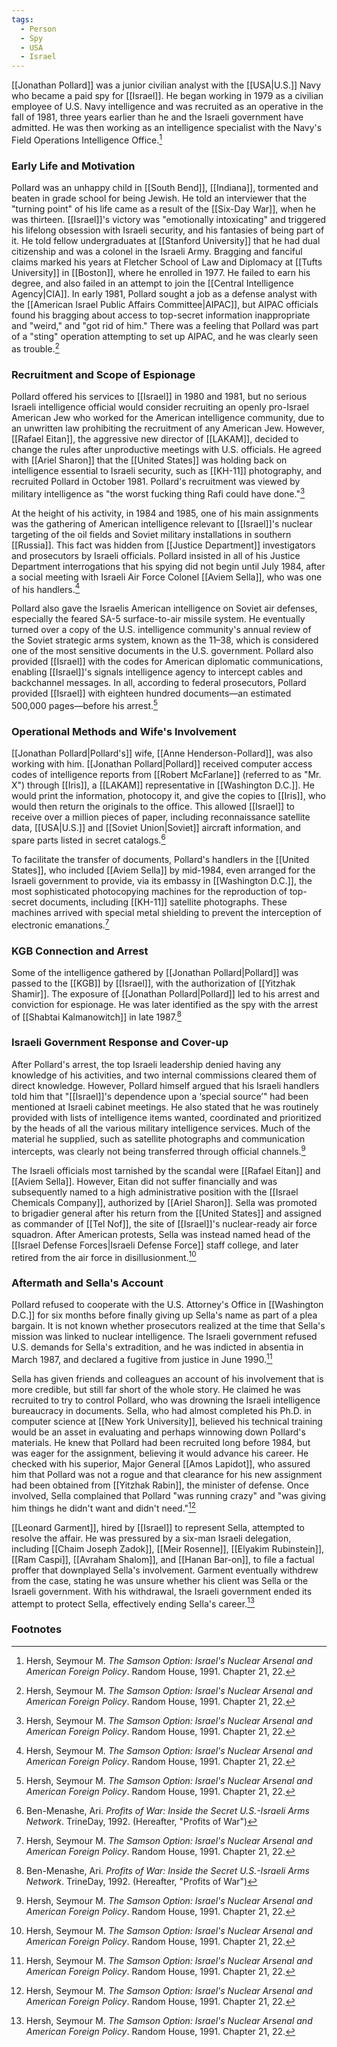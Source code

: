 ```yaml
---
tags:
  - Person
  - Spy
  - USA
  - Israel
---
```

[[Jonathan Pollard]] was a junior civilian analyst with the [[USA|U.S.]] Navy who became a paid spy for [[Israel]]. He began working in 1979 as a civilian employee of U.S. Navy intelligence and was recruited as an operative in the fall of 1981, three years earlier than he and the Israeli government have admitted. He was then working as an intelligence specialist with the Navy's Field Operations Intelligence Office.[^2]

### Early Life and Motivation

Pollard was an unhappy child in [[South Bend]], [[Indiana]], tormented and beaten in grade school for being Jewish. He told an interviewer that the "turning point" of his life came as a result of the [[Six-Day War]], when he was thirteen. [[Israel]]'s victory was "emotionally intoxicating" and triggered his lifelong obsession with Israeli security, and his fantasies of being part of it. He told fellow undergraduates at [[Stanford University]] that he had dual citizenship and was a colonel in the Israeli Army. Bragging and fanciful claims marked his years at Fletcher School of Law and Diplomacy at [[Tufts University]] in [[Boston]], where he enrolled in 1977. He failed to earn his degree, and also failed in an attempt to join the [[Central Intelligence Agency|CIA]]. In early 1981, Pollard sought a job as a defense analyst with the [[American Israel Public Affairs Committee|AIPAC]], but AIPAC officials found his bragging about access to top-secret information inappropriate and "weird," and "got rid of him." There was a feeling that Pollard was part of a "sting" operation attempting to set up AIPAC, and he was clearly seen as trouble.[^2]

### Recruitment and Scope of Espionage

Pollard offered his services to [[Israel]] in 1980 and 1981, but no serious Israeli intelligence official would consider recruiting an openly pro-Israel American Jew who worked for the American intelligence community, due to an unwritten law prohibiting the recruitment of any American Jew. However, [[Rafael Eitan]], the aggressive new director of [[LAKAM]], decided to change the rules after unproductive meetings with U.S. officials. He agreed with [[Ariel Sharon]] that the [[United States]] was holding back on intelligence essential to Israeli security, such as [[KH-11]] photography, and recruited Pollard in October 1981. Pollard's recruitment was viewed by military intelligence as "the worst fucking thing Rafi could have done."[^2]

At the height of his activity, in 1984 and 1985, one of his main assignments was the gathering of American intelligence relevant to [[Israel]]'s nuclear targeting of the oil fields and Soviet military installations in southern [[Russia]]. This fact was hidden from [[Justice Department]] investigators and prosecutors by Israeli officials. Pollard insisted in all of his Justice Department interrogations that his spying did not begin until July 1984, after a social meeting with Israeli Air Force Colonel [[Aviem Sella]], who was one of his handlers.[^2]

Pollard also gave the Israelis American intelligence on Soviet air defenses, especially the feared SA-5 surface-to-air missile system. He eventually turned over a copy of the U.S. intelligence community's annual review of the Soviet strategic arms system, known as the 11–38, which is considered one of the most sensitive documents in the U.S. government. Pollard also provided [[Israel]] with the codes for American diplomatic communications, enabling [[Israel]]'s signals intelligence agency to intercept cables and backchannel messages. In all, according to federal prosecutors, Pollard provided [[Israel]] with eighteen hundred documents—an estimated 500,000 pages—before his arrest.[^2]

### Operational Methods and Wife's Involvement

[[Jonathan Pollard|Pollard's]] wife, [[Anne Henderson-Pollard]], was also working with him. [[Jonathan Pollard|Pollard]] received computer access codes of intelligence reports from [[Robert McFarlane]] (referred to as "Mr. X") through [[Iris]], a [[LAKAM]] representative in [[Washington D.C.]]. He would print the information, photocopy it, and give the copies to [[Iris]], who would then return the originals to the office. This allowed [[Israel]] to receive over a million pieces of paper, including reconnaissance satellite data, [[USA|U.S.]] and [[Soviet Union|Soviet]] aircraft information, and spare parts listed in secret catalogs.[^1]

To facilitate the transfer of documents, Pollard's handlers in the [[United States]], who included [[Aviem Sella]] by mid-1984, even arranged for the Israeli government to provide, via its embassy in [[Washington D.C.]], the most sophisticated photocopying machines for the reproduction of top-secret documents, including [[KH-11]] satellite photographs. These machines arrived with special metal shielding to prevent the interception of electronic emanations.[^2]

### KGB Connection and Arrest

Some of the intelligence gathered by [[Jonathan Pollard|Pollard]] was passed to the [[KGB]] by [[Israel]], with the authorization of [[Yitzhak Shamir]]. The exposure of [[Jonathan Pollard|Pollard]] led to his arrest and conviction for espionage. He was later identified as the spy with the arrest of [[Shabtai Kalmanowitch]] in late 1987.[^1]

### Israeli Government Response and Cover-up

After Pollard's arrest, the top Israeli leadership denied having any knowledge of his activities, and two internal commissions cleared them of direct knowledge. However, Pollard himself argued that his Israeli handlers told him that "[[Israel]]'s dependence upon a ‘special source’" had been mentioned at Israeli cabinet meetings. He also stated that he was routinely provided with lists of intelligence items wanted, coordinated and prioritized by the heads of all the various military intelligence services. Much of the material he supplied, such as satellite photographs and communication intercepts, was clearly not being transferred through official channels.[^2]

The Israeli officials most tarnished by the scandal were [[Rafael Eitan]] and [[Aviem Sella]]. However, Eitan did not suffer financially and was subsequently named to a high administrative position with the [[Israel Chemicals Company]], authorized by [[Ariel Sharon]]. Sella was promoted to brigadier general after his return from the [[United States]] and assigned as commander of [[Tel Nof]], the site of [[Israel]]'s nuclear-ready air force squadron. After American protests, Sella was instead named head of the [[Israel Defense Forces|Israeli Defense Force]] staff college, and later retired from the air force in disillusionment.[^2]

### Aftermath and Sella's Account

Pollard refused to cooperate with the U.S. Attorney's Office in [[Washington D.C.]] for six months before finally giving up Sella's name as part of a plea bargain. It is not known whether prosecutors realized at the time that Sella's mission was linked to nuclear intelligence. The Israeli government refused U.S. demands for Sella's extradition, and he was indicted in absentia in March 1987, and declared a fugitive from justice in June 1990.[^2]

Sella has given friends and colleagues an account of his involvement that is more credible, but still far short of the whole story. He claimed he was recruited to try to control Pollard, who was drowning the Israeli intelligence bureaucracy in documents. Sella, who had almost completed his Ph.D. in computer science at [[New York University]], believed his technical training would be an asset in evaluating and perhaps winnowing down Pollard's materials. He knew that Pollard had been recruited long before 1984, but was eager for the assignment, believing it would advance his career. He checked with his superior, Major General [[Amos Lapidot]], who assured him that Pollard was not a rogue and that clearance for his new assignment had been obtained from [[Yitzhak Rabin]], the minister of defense. Once involved, Sella complained that Pollard "was running crazy" and "was giving him things he didn't want and didn't need."[^2]

[[Leonard Garment]], hired by [[Israel]] to represent Sella, attempted to resolve the affair. He was pressured by a six-man Israeli delegation, including [[Chaim Joseph Zadok]], [[Meir Rosenne]], [[Elyakim Rubinstein]], [[Ram Caspi]], [[Avraham Shalom]], and [[Hanan Bar-on]], to file a factual proffer that downplayed Sella's involvement. Garment eventually withdrew from the case, stating he was unsure whether his client was Sella or the Israeli government. With his withdrawal, the Israeli government ended its attempt to protect Sella, effectively ending Sella's career.[^2]

### Footnotes
[^1]: Ben-Menashe, Ari. *Profits of War: Inside the Secret U.S.-Israeli Arms Network*. TrineDay, 1992. (Hereafter, "Profits of War")
[^2]: Hersh, Seymour M. *The Samson Option: Israel's Nuclear Arsenal and American Foreign Policy*. Random House, 1991. Chapter 21, 22.